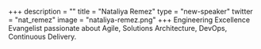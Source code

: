 +++
description = ""
title = "Nataliya Remez"
type = "new-speaker"
twitter = "nat_remez"
image = "nataliya-remez.png"
+++
Engineering Excellence Evangelist passionate about Agile, Solutions Architecture, DevOps, Continuous Delivery.